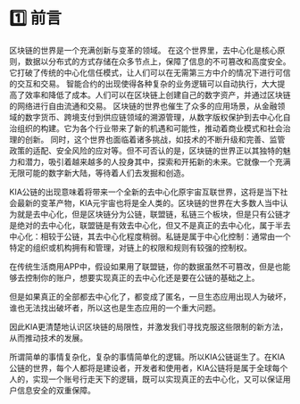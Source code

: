 # 1️⃣ 前言

&#x20;       区块链的世界是一个充满创新与变革的领域。 在这个世界里，去中心化是核心原则，数据以分布式的方式存储在众多节点上，保障了信息的不可篡改和高度安全。它打破了传统的中心化信任模式，让人们可以在无需第三方中介的情况下进行可信的交互和交易。 智能合约的出现使得各种复杂的业务逻辑可以自动执行，大大提高了效率和降低了成本。人们可以在区块链上创建自己的数字资产，并通过区块链的网络进行自由流通和交易。 区块链的世界也催生了众多的应用场景，从金融领域的数字货币、跨境支付到供应链领域的溯源管理，从数字版权保护到去中心化自治组织的构建。它为各个行业带来了新的机遇和可能性，推动着商业模式和社会治理的创新。 同时，这个世界也面临着诸多挑战，如技术的不断升级和完善、监管政策的适配、安全风险的应对等。但不可否认的是，区块链的世界正以其独特的魅力和潜力，吸引着越来越多的人投身其中，探索和开拓新的未来。它就像一个充满无限可能的数字新大陆，等待着人们去发掘和创造。

&#x20;      KIA公链的出现意味着将带来一个全新的去中心化原宇宙互联世界，这将是当下社会最新的变革产物，KIA元宇宙也将是全人类的。区块链的世界在大多数人当中认为就是去中心化，但是区块链分为公链，联盟链，私链三个板块，但是只有公链才是绝对的去中心化，联盟链是有效去中心化，但又不是真正的去中心化，属于半去中心化：相较于公链，其去中心化程度稍弱。私链是属于中心化控制：通常由一个特定的组织或机构拥有和管理，对链上的权限和规则有较强的控制权。     &#x20;

&#x20;       在传统生活商用APP中，假设如果用了联盟链，你的数据虽然不可篡改，但是也能够去控制你的账户，想要实现真正的去中心化还是要在公链的基础之上。

&#x20;       但是如果真正的全部都去中心化了，都变成了匿名，一旦生态应用出现人为破坏，谁也无法找出破坏者，所以这也是生态应用的一个重大问题。

&#x20;       因此KIA更清楚地认识区块链的局限性，并激发我们寻找克服这些限制的新方法，从而推动技术的发展。

&#x20;       所谓简单的事情复杂化，复杂的事情简单化的逻辑。所以KIA公链诞生了。在KIA公链的世界，每个人都将是建设者，开发者和使用者，KIA公链将是属于全球每个人的，实现一个账号行走天下的逻辑，既可以实现真正的去中心化，又可以保证用户信息安全的双重保障。
